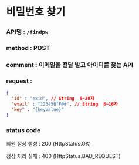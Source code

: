 # 비밀번호 찾기
### API명 : `/findpw`

### method : POST

### comment : 이메일을 전달 받고 아이디를 찾는 API 

### request : 
~~~json
{
  "id" : "exid", // String  5~20자 
  "email" : "123456fF@#", // String  8~16자
  "key" : "{keyValue}"
}
~~~


### status code
회원 정상 생성 : 200 (HttpStatus.OK)

정상 처리 실패 : 400 (HttpStatus.BAD_REQUEST)